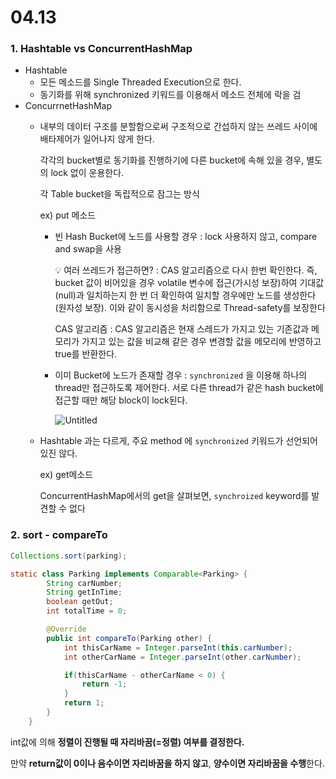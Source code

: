 # 04.13

### 1. Hashtable vs ConcurrentHashMap

- Hashtable
    - 모든 메소드를 Single Threaded Execution으로 한다.
    - 동기화를 위해 synchronized 키워드를 이용해서 메소드 전체에 락을 검
- ConcurrnetHashMap
    - 내부의 데이터 구조를 분할함으로써 구조적으로 간섭하지 않는 쓰레드 사이에 배타제어가 일어나지 않게 한다.
        
        각각의 bucket별로 동기화를 진행하기에 다른 bucket에 속해 있을 경우, 별도의 lock 없이 운용한다. 
        
        각 Table bucket을 독립적으로 잠그는 방식
        
        ex) put 메소드 
        
        - 빈 Hash Bucket에 노드를 사용할 경우 : lock 사용하지 않고, compare and swap을 사용
            
            <aside>
            💡 여러 쓰레드가 접근하면? : CAS 알고리즘으로 다시 한번 확인한다. 
            즉, bucket 값이 비어있을 경우 volatile 변수에 접근(가시성 보장)하여 기대값(null)과 일치하는지 한 번 더 확인하여 일치할 경우에만 노드를 생성한다(원자성 보장). 이와 같이 동시성을 처리함으로 Thread-safety를 보장한다
            
            CAS 알고리즘 : CAS 알고리즘은 현재 스레드가 가지고 있는 기존값과 메모리가 가지고 있는 값을 비교해 같은 경우 변경할 값을 메모리에 반영하고 true를 반환한다.
            
            </aside>
            
        - 이미 Bucket에 노드가 존재할 경우 : `synchronized` 을 이용해 하나의 thread만 접근하도록 제어한다. 서로 다른 thread가 같은 hash bucket에 접근할 때만 해당 block이 lock된다.
            
            ![Untitled](https://user-images.githubusercontent.com/68679529/231663126-ac41a731-3ad3-4607-ade3-0c6e7a877a67.png)

        
    - Hashtable 과는 다르게, 주요 method 에 `synchronized`  키워드가 선언되어 있진 않다.
        
        ex) get메소드
        
        ConcurrentHashMap에서의 get을 살펴보면, `synchroized` keyword를 발견할 수 없다
        

### 2. sort - compareTo

```java
Collections.sort(parking);

static class Parking implements Comparable<Parking> {
        String carNumber;
        String getInTime;
        boolean getOut;
        int totalTime = 0;

        @Override
        public int compareTo(Parking other) {
            int thisCarName = Integer.parseInt(this.carNumber);
            int otherCarName = Integer.parseInt(other.carNumber);

            if(thisCarName - otherCarName < 0) {
                return -1;
            }
            return 1;
        }
    }
```

int값에 의해 **정렬이 진행될 때 자리바꿈(=정렬) 여부를 결정한다.**

만약 **return값이 0이나 음수이면 자리바꿈을 하지 않고**, **양수이면 자리바꿈을 수행**한다.